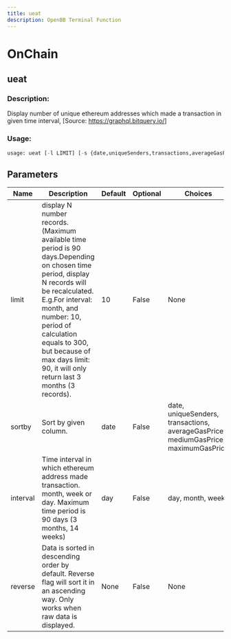 ```yaml
---
title: ueat
description: OpenBB Terminal Function
---
```


# OnChain

## ueat

### Description: 

Display number of unique ethereum addresses which made a transaction in given time interval, [Source: https://graphql.bitquery.io/]

### Usage: 
```python
usage: ueat [-l LIMIT] [-s {date,uniqueSenders,transactions,averageGasPrice,mediumGasPrice,maximumGasPrice}] [-i {day,month,week}] [-r]
```

## Parameters

| Name | Description | Default | Optional | Choices |
| ---- | ----------- | ------- | -------- | ------- |
| limit | display N number records. (Maximum available time period is 90 days.Depending on chosen time period, display N records will be recalculated. E.g.For interval: month, and number: 10, period of calculation equals to 300, but because of max days limit: 90, it will only return last 3 months (3 records). | 10 | False | None |
| sortby | Sort by given column. | date | False | date, uniqueSenders, transactions, averageGasPrice, mediumGasPrice, maximumGasPrice |
| interval | Time interval in which ethereum address made transaction. month, week or day. Maximum time period is 90 days (3 months, 14 weeks) | day | False | day, month, week |
| reverse | Data is sorted in descending order by default. Reverse flag will sort it in an ascending way. Only works when raw data is displayed. | None | False | None |


